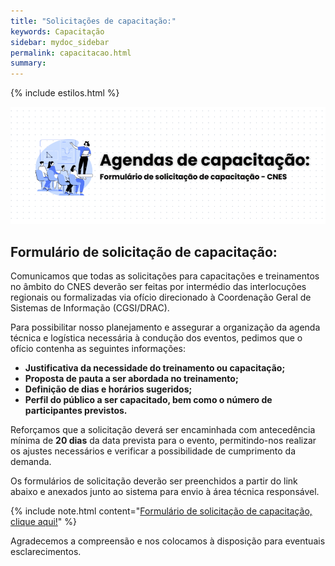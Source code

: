 ```yaml
---
title: "Solicitações de capacitação:"
keywords: Capacitação
sidebar: mydoc_sidebar
permalink: capacitacao.html
summary: 
---
```


{% include estilos.html %}


![formulario_capacitacoes](../imagens/Capacitacao/capacitacao.PNG)

## Formulário de solicitação de capacitação:

Comunicamos que todas as solicitações para capacitações e treinamentos no âmbito do CNES deverão ser feitas por intermédio das interlocuções regionais ou formalizadas via ofício direcionado à Coordenação Geral de Sistemas de Informação (CGSI/DRAC).

Para possibilitar nosso planejamento e assegurar a organização da agenda técnica e logística necessária à condução dos eventos, pedimos que o ofício contenha as seguintes informações:

- **Justificativa da necessidade do treinamento ou capacitação;**
- **Proposta de pauta a ser abordada no treinamento;**
- **Definição de dias e horários sugeridos;**
- **Perfil do público a ser capacitado, bem como o número de participantes previstos.**

Reforçamos que a solicitação deverá ser encaminhada com antecedência mínima de **20 dias** da data prevista para o evento, permitindo-nos realizar os ajustes necessários e verificar a possibilidade de cumprimento da demanda.

Os formulários de solicitação deverão ser preenchidos a partir do link abaixo e anexados junto ao sistema para envio à área técnica responsável.


{% include note.html content="[Formulário de solicitação de capacitação, clique aqui!](https://forms.gle/sgMSGRWfGnnSP31QA)" %}


Agradecemos a compreensão e nos colocamos à disposição para eventuais esclarecimentos.

